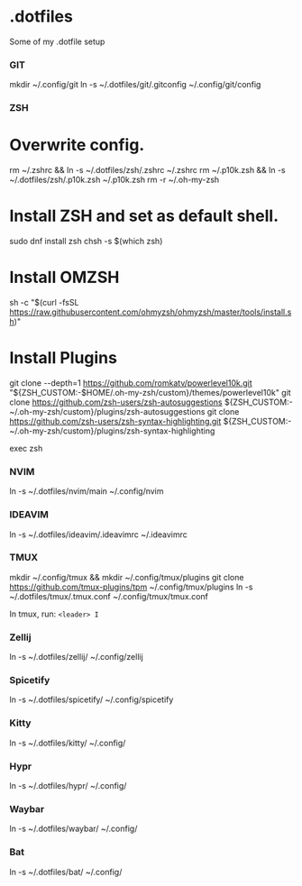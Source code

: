 # .dotfiles

Some of my .dotfile setup

### GIT

mkdir ~/.config/git
ln -s ~/.dotfiles/git/.gitconfig ~/.config/git/config

### ZSH

# Overwrite config.
rm ~/.zshrc && ln -s ~/.dotfiles/zsh/.zshrc ~/.zshrc
rm ~/.p10k.zsh && ln -s ~/.dotfiles/zsh/.p10k.zsh ~/.p10k.zsh
rm -r ~/.oh-my-zsh

# Install ZSH and set as default shell.
sudo dnf install zsh
chsh -s $(which zsh)

# Install OMZSH
sh -c "$(curl -fsSL https://raw.githubusercontent.com/ohmyzsh/ohmyzsh/master/tools/install.sh)"

# Install Plugins
git clone --depth=1 https://github.com/romkatv/powerlevel10k.git "${ZSH_CUSTOM:-$HOME/.oh-my-zsh/custom}/themes/powerlevel10k"
git clone https://github.com/zsh-users/zsh-autosuggestions ${ZSH_CUSTOM:-~/.oh-my-zsh/custom}/plugins/zsh-autosuggestions
git clone https://github.com/zsh-users/zsh-syntax-highlighting.git ${ZSH_CUSTOM:-~/.oh-my-zsh/custom}/plugins/zsh-syntax-highlighting

exec zsh

### NVIM

ln -s ~/.dotfiles/nvim/main ~/.config/nvim

### IDEAVIM

ln -s ~/.dotfiles/ideavim/.ideavimrc ~/.ideavimrc

### TMUX

mkdir ~/.config/tmux && mkdir ~/.config/tmux/plugins
git clone https://github.com/tmux-plugins/tpm ~/.config/tmux/plugins
ln -s ~/.dotfiles/tmux/.tmux.conf ~/.config/tmux/tmux.conf

In tmux, run: `<leader> I`

### Zellij

ln -s ~/.dotfiles/zellij/ ~/.config/zellij

### Spicetify

ln -s ~/.dotfiles/spicetify/ ~/.config/spicetify

### Kitty

ln -s ~/.dotfiles/kitty/ ~/.config/

### Hypr

ln -s ~/.dotfiles/hypr/ ~/.config/

### Waybar

ln -s ~/.dotfiles/waybar/ ~/.config/

### Bat

ln -s ~/.dotfiles/bat/ ~/.config/
